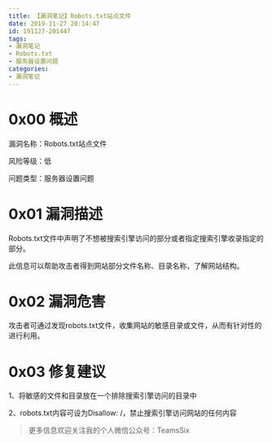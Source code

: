 ```yaml
---
title: 【漏洞笔记】Robots.txt站点文件
date: 2019-11-27 20:14:47
id: 191127-201447
tags:
- 漏洞笔记
- Robots.txt
- 服务器设置问题
categories:
- 漏洞笔记
---
```

# 0x00 概述
漏洞名称：Robots.txt站点文件

风险等级：低

问题类型：服务器设置问题

# 0x01 漏洞描述
Robots.txt文件中声明了不想被搜索引擎访问的部分或者指定搜索引擎收录指定的部分。
<!--more-->
此信息可以帮助攻击者得到网站部分文件名称、目录名称，了解网站结构。

# 0x02 漏洞危害
攻击者可通过发现robots.txt文件，收集网站的敏感目录或文件，从而有针对性的进行利用。

# 0x03 修复建议
1、将敏感的文件和目录放在一个排除搜索引擎访问的目录中

2、robots.txt内容可设为Disallow: /，禁止搜索引擎访问网站的任何内容

>更多信息欢迎关注我的个人微信公众号：TeamsSix
